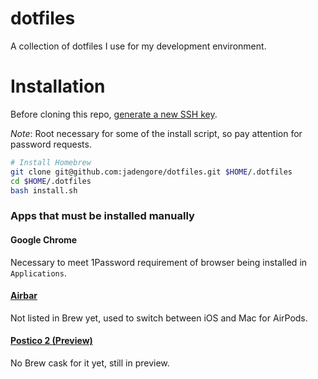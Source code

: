 # dotfiles
A collection of dotfiles I use for my development environment.

# Installation
Before cloning this repo, [generate a new SSH key](https://help.github.com/articles/generating-a-new-ssh-key-and-adding-it-to-the-ssh-agent/).

_Note_: Root necessary for some of the install script, so pay attention for password requests.

```sh
# Install Homebrew
git clone git@github.com:jadengore/dotfiles.git $HOME/.dotfiles
cd $HOME/.dotfiles
bash install.sh
```

### Apps that must be installed manually
#### Google Chrome
Necessary to meet 1Password requirement of browser being installed in `Applications`.

#### [Airbar](https://tiivik.github.io/)
Not listed in Brew yet, used to switch between iOS and Mac for AirPods.

#### [Postico 2 (Preview)](https://eggerapps.at/postico2/)
No Brew cask for it yet, still in preview.

